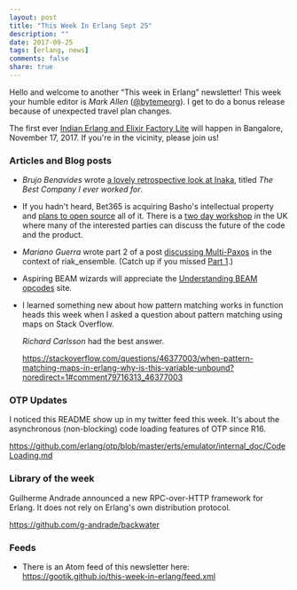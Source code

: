```yaml
---
layout: post
title: "This Week In Erlang Sept 25"
description: ""
date: 2017-09-25
tags: [erlang, news]
comments: false
share: true
---
```


Hello and welcome to another “This week in Erlang” newsletter! This week your humble editor is
*Mark Allen* ([@bytemeorg][1]). I get to do a bonus release because of unexpected travel plan
changes.

The first ever [Indian Erlang and Elixir Factory Lite][8] will happen in
Bangalore, November 17, 2017. If you're in the vicinity, please join us!

### Articles and Blog posts

- *Brujo Benavides* wrote [a lovely retrospective look at Inaka][6], titled _The Best Company
  I ever worked for_.

- If you hadn't heard, Bet365 is acquiring Basho's intellectual property and [plans to 
  open source][3] all of it. There is a [two day workshop][2] in the UK where many
  of the interested parties can discuss the future of the code and the product.

- *Mariano Guerra* wrote part 2 of a post [discussing Multi-Paxos][4] in the context of 
  riak\_ensemble. (Catch up if you missed [Part 1][5].)

- Aspiring BEAM wizards will appreciate the [Understanding BEAM opcodes][7] site.

- I learned something new about how pattern matching works in function heads this week
  when I asked a question about pattern matching using maps on Stack Overflow. 

  *Richard Carlsson* had the best answer.

  <https://stackoverflow.com/questions/46377003/when-pattern-matching-maps-in-erlang-why-is-this-variable-unbound?noredirect=1#comment79716313_46377003>

### OTP Updates
I noticed this README show up in my twitter feed this week. It's about the
asynchronous (non-blocking) code loading features of OTP since R16.

<https://github.com/erlang/otp/blob/master/erts/emulator/internal_doc/CodeLoading.md>

### Library of the week
Guilherme Andrade announced a new RPC-over-HTTP framework for Erlang. It does
not rely on Erlang's own distribution protocol.

<https://github.com/g-andrade/backwater>

### Feeds
-  There is an Atom feed of this newsletter here:
   <https://gootik.github.io/this-week-in-erlang/feed.xml>

[1]: https://twitter.com/bytemeorg
[2]: https://www.meetup.com/RIAK-Development-Roadmap-Workshop/events/243302656/
[3]: http://www.itproportal.com/features/why-bet365-bought-bashos-riak-nosql-key-data-store-and-set-it-free/
[4]: http://marianoguerra.org/posts/multi-paxos-with-riak_ensemble-part-2/
[5]: http://marianoguerra.org/posts/multi-paxos-with-riak_ensemble-part-1/
[6]: https://medium.com/tech-lead-talks/the-best-company-i-ever-worked-for-1088d9ab3609
[7]: http://beam-wisdoms.clau.se/en/latest/
[8]: http://www.erlang-factory.com/india2017/
